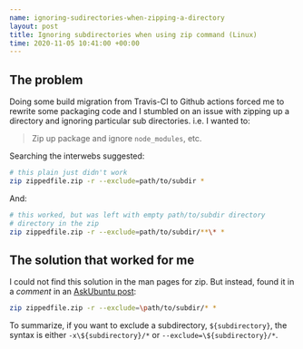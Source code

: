 ```yaml
--- 
name: ignoring-sudirectories-when-zipping-a-directory
layout: post
title: Ignoring subdirectories when using zip command (Linux)
time: 2020-11-05 10:41:00 +00:00
---
```


## The problem

Doing some build migration from Travis-CI to Github actions forced me to rewrite some packaging code and I stumbled on an issue with zipping up a directory and ignoring particular sub directories. i.e. I wanted to:

> Zip up package and ignore `node_modules`, etc.

Searching the interwebs suggested:

```bash
# this plain just didn't work
zip zippedfile.zip -r --exclude=path/to/subdir *
```

And:

```bash
# this worked, but was left with empty path/to/subdir directory
# directory in the zip
zip zippedfile.zip -r --exclude=path/to/subdir/**\* *
```

## The solution that worked for me

I could not find this solution in the man pages for zip. But instead, found it in a _comment_ in an [AskUbuntu post](https://askubuntu.com/questions/371579/how-to-exclude-directories-and-file-zipping-a-directory):

```bash
zip zippedfile.zip -r --exclude=\path/to/subdir/* *
```

To summarize, if you want to exclude a subdirectory, `${subdirectory}`, the syntax is either `-x\${subdirectory}/*` or `--exclude=\${subdirectory}/*`.
